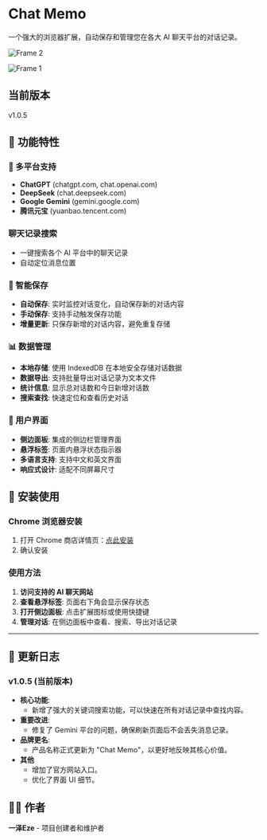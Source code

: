 # Chat Memo

一个强大的浏览器扩展，自动保存和管理您在各大 AI 聊天平台的对话记录。

![Frame 2](https://github.com/user-attachments/assets/dc9ddf9b-2f97-4376-9703-f479dd44f174)

![Frame 1](https://github.com/user-attachments/assets/6433943d-48da-4690-98ca-aab87add5afd)


## 当前版本

v1.0.5

## 🌟 功能特性

### 🤖 多平台支持
- **ChatGPT** (chatgpt.com, chat.openai.com)
- **DeepSeek** (chat.deepseek.com)
- **Google Gemini** (gemini.google.com)
- **腾讯元宝** (yuanbao.tencent.com)

### 聊天记录搜索
- 一键搜索各个 AI 平台中的聊天记录
- 自动定位消息位置

### 💾 智能保存
- **自动保存**: 实时监控对话变化，自动保存新的对话内容
- **手动保存**: 支持手动触发保存功能
- **增量更新**: 只保存新增的对话内容，避免重复存储

### 📊 数据管理
- **本地存储**: 使用 IndexedDB 在本地安全存储对话数据
- **数据导出**: 支持批量导出对话记录为文本文件
- **统计信息**: 显示总对话数和今日新增对话数
- **搜索查找**: 快速定位和查看历史对话

### 🎨 用户界面
- **侧边面板**: 集成的侧边栏管理界面
- **悬浮标签**: 页面内悬浮状态指示器
- **多语言支持**: 支持中文和英文界面
- **响应式设计**: 适配不同屏幕尺寸

## 🚀 安装使用

### Chrome 浏览器安装
1. 打开 Chrome 商店详情页：[点此安装](https://chromewebstore.google.com/detail/memnnheiikbfdcobfkghhfihnegkfici?utm_source=item-share-cb)
2. 确认安装

### 使用方法
1. **访问支持的 AI 聊天网站**
2. **查看悬浮标签**: 页面右下角会显示保存状态
3. **打开侧边面板**: 点击扩展图标或使用快捷键
4. **管理对话**: 在侧边面板中查看、搜索、导出对话记录

---

## 📝 更新日志

### v1.0.5 (当前版本)
- **核心功能**: 
  - 新增了强大的关键词搜索功能，可以快速在所有对话记录中查找内容。
- **重要改进**: 
  - 修复了 Gemini 平台的问题，确保刷新页面后不会丢失消息记录。
- **品牌更名**: 
  - 产品名称正式更新为 "Chat Memo"，以更好地反映其核心价值。
- **其他**
  - 增加了官方网站入口。
  - 优化了界面 UI 细节。

## 👨‍💻 作者

**一泽Eze** - 项目创建者和维护者
